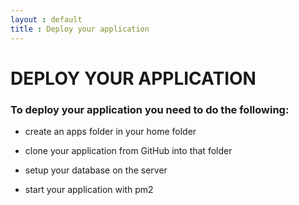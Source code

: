```yaml
---
layout : default
title : Deploy your application
---
```


# DEPLOY YOUR APPLICATION

<h3>To deploy your application you need to do the following:</h3>

* create an apps folder in your home folder

* clone your application from GitHub into that folder

* setup your database on the server

* start your application with pm2
